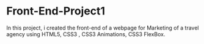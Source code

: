 # Front-End-Project1
In this project, i created the front-end of a webpage for Marketing of a travel agency using HTML5, CSS3 , CSS3 Animations, CSS3 FlexBox.
